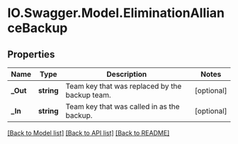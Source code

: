 # IO.Swagger.Model.EliminationAllianceBackup
## Properties

Name | Type | Description | Notes
------------ | ------------- | ------------- | -------------
**_Out** | **string** | Team key that was replaced by the backup team. | [optional] 
**_In** | **string** | Team key that was called in as the backup. | [optional] 

[[Back to Model list]](../README.md#documentation-for-models) [[Back to API list]](../README.md#documentation-for-api-endpoints) [[Back to README]](../README.md)

